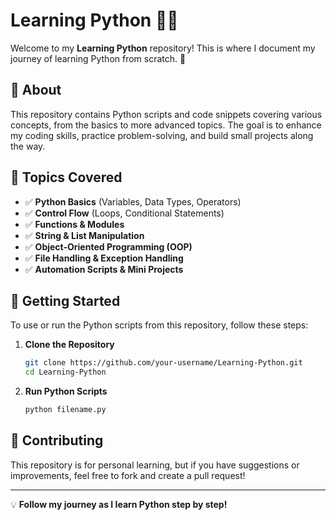 # Learning Python 📘🐍

Welcome to my **Learning Python** repository! This is where I document my journey of learning Python from scratch. 🚀

## 📌 About
This repository contains Python scripts and code snippets covering various concepts, from the basics to more advanced topics. The goal is to enhance my coding skills, practice problem-solving, and build small projects along the way.

## 📖 Topics Covered
- ✅ **Python Basics** (Variables, Data Types, Operators)
- ✅ **Control Flow** (Loops, Conditional Statements)
- ✅ **Functions & Modules**
- ✅ **String & List Manipulation**
- ✅ **Object-Oriented Programming (OOP)**
- ✅ **File Handling & Exception Handling**
- ✅ **Automation Scripts & Mini Projects**

## 🚀 Getting Started
To use or run the Python scripts from this repository, follow these steps:

1. **Clone the Repository**
   ```bash
   git clone https://github.com/your-username/Learning-Python.git
   cd Learning-Python
   ```
2. **Run Python Scripts**
   ```bash
   python filename.py
   ```

## 🤝 Contributing
This repository is for personal learning, but if you have suggestions or improvements, feel free to fork and create a pull request!

---
💡 **Follow my journey as I learn Python step by step!**
